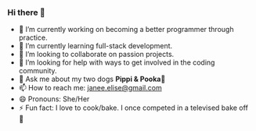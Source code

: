 ### Hi there 👋

- 🔭 I’m currently working on becoming a better programmer through practice.
- 🌱 I’m currently learning full-stack development.
- 👯 I’m looking to collaborate on passion projects. 
- 🤔 I’m looking for help with ways to get involved in the coding community.
- 💬 Ask me about my two dogs __Pippi & Pooka__:dog:
- 📫 How to reach me: janee.elise@gmail.com
- 😄 Pronouns: She/Her
- ⚡ Fun fact: I love to cook/bake. I once competed in a televised bake off :cake:
